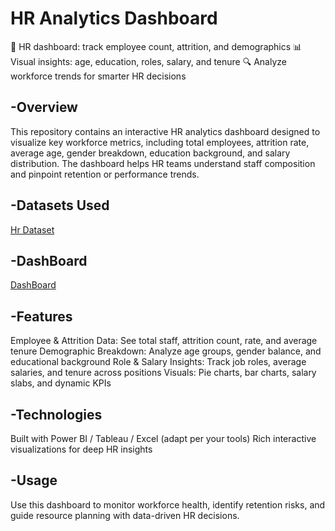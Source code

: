 # HR Analytics Dashboard
👥 HR dashboard: track employee count, attrition, and demographics
📊 Visual insights: age, education, roles, salary, and tenure
🔍 Analyze workforce trends for smarter HR decisions

## -Overview
This repository contains an interactive HR analytics dashboard designed to visualize key workforce metrics, including total employees, attrition rate, average age, gender breakdown, education background, and salary distribution. The dashboard helps HR teams understand staff composition and pinpoint retention or performance trends.

## -Datasets Used
<a href="">Hr Dataset</a>

## -DashBoard
<a href="">DashBoard</a>

## -Features
Employee & Attrition Data: See total staff, attrition count, rate, and average tenure
Demographic Breakdown: Analyze age groups, gender balance, and educational background
Role & Salary Insights: Track job roles, average salaries, and tenure across positions
Visuals: Pie charts, bar charts, salary slabs, and dynamic KPIs

## -Technologies
Built with Power BI / Tableau / Excel (adapt per your tools)
Rich interactive visualizations for deep HR insights

## -Usage
Use this dashboard to monitor workforce health, identify retention risks, and guide resource planning with data-driven HR decisions.
